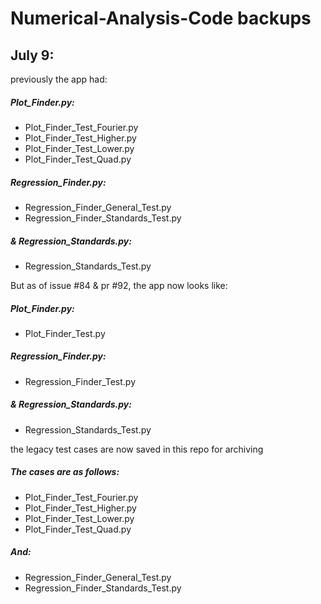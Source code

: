 # Numerical-Analysis-Code backups

## July 9:

previously the app had:

##### Plot_Finder.py:
- Plot_Finder_Test_Fourier.py
- Plot_Finder_Test_Higher.py
- Plot_Finder_Test_Lower.py
- Plot_Finder_Test_Quad.py

##### Regression_Finder.py:
- Regression_Finder_General_Test.py
- Regression_Finder_Standards_Test.py

##### & Regression_Standards.py:
- Regression_Standards_Test.py

But as of issue #84 & pr #92, the app now looks like:

##### Plot_Finder.py:
- Plot_Finder_Test.py

##### Regression_Finder.py:
- Regression_Finder_Test.py

##### & Regression_Standards.py:
- Regression_Standards_Test.py

the legacy test cases are now saved in this repo for archiving

##### The cases are as follows:
- Plot_Finder_Test_Fourier.py
- Plot_Finder_Test_Higher.py
- Plot_Finder_Test_Lower.py
- Plot_Finder_Test_Quad.py
##### And:
- Regression_Finder_General_Test.py
- Regression_Finder_Standards_Test.py